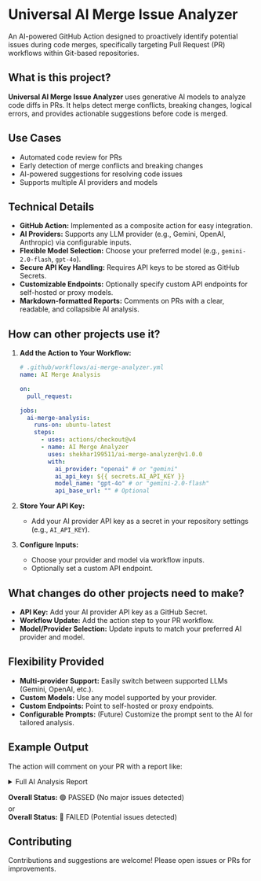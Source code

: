 # Universal AI Merge Issue Analyzer

An AI-powered GitHub Action designed to proactively identify potential issues during code merges, specifically targeting Pull Request (PR) workflows within Git-based repositories.

## What is this project?

**Universal AI Merge Issue Analyzer** uses generative AI models to analyze code diffs in PRs. It helps detect merge conflicts, breaking changes, logical errors, and provides actionable suggestions before code is merged.

## Use Cases

- Automated code review for PRs
- Early detection of merge conflicts and breaking changes
- AI-powered suggestions for resolving code issues
- Supports multiple AI providers and models

## Technical Details

- **GitHub Action:** Implemented as a composite action for easy integration.
- **AI Providers:** Supports any LLM provider (e.g., Gemini, OpenAI, Anthropic) via configurable inputs.
- **Flexible Model Selection:** Choose your preferred model (e.g., `gemini-2.0-flash`, `gpt-4o`).
- **Secure API Key Handling:** Requires API keys to be stored as GitHub Secrets.
- **Customizable Endpoints:** Optionally specify custom API endpoints for self-hosted or proxy models.
- **Markdown-formatted Reports:** Comments on PRs with a clear, readable, and collapsible AI analysis.

## How can other projects use it?

1. **Add the Action to Your Workflow:**

   ```yaml
   # .github/workflows/ai-merge-analyzer.yml
   name: AI Merge Analysis

   on:
     pull_request:

   jobs:
     ai-merge-analysis:
       runs-on: ubuntu-latest
       steps:
         - uses: actions/checkout@v4
         - name: AI Merge Analyzer
           uses: shekhar199511/ai-merge-analyzer@v1.0.0
           with:
             ai_provider: "openai" # or "gemini"
             ai_api_key: ${{ secrets.AI_API_KEY }}
             model_name: "gpt-4o" # or "gemini-2.0-flash"
             api_base_url: "" # Optional
   ```

2. **Store Your API Key:**
   - Add your AI provider API key as a secret in your repository settings (e.g., `AI_API_KEY`).

3. **Configure Inputs:**
   - Choose your provider and model via workflow inputs.
   - Optionally set a custom API endpoint.

## What changes do other projects need to make?

- **API Key:** Add your AI provider API key as a GitHub Secret.
- **Workflow Update:** Add the action step to your PR workflow.
- **Model/Provider Selection:** Update inputs to match your preferred AI provider and model.

## Flexibility Provided

- **Multi-provider Support:** Easily switch between supported LLMs (Gemini, OpenAI, etc.).
- **Custom Models:** Use any model supported by your provider.
- **Custom Endpoints:** Point to self-hosted or proxy endpoints.
- **Configurable Prompts:** (Future) Customize the prompt sent to the AI for tailored analysis.

## Example Output

The action will comment on your PR with a report like:

<details>
<summary>Full AI Analysis Report</summary>

```
Problem: <Brief description of the detected issue>
Mitigation: <Explanation of why this issue may cause problems>
---
Problem: <Another detected issue>
Mitigation: <Explanation>
---
```
</details>

**Overall Status:** 🟢 PASSED (No major issues detected)  
or  
**Overall Status:** 🔴 FAILED (Potential issues detected)

## Contributing

Contributions and suggestions are welcome! Please open issues or PRs for improvements.

##